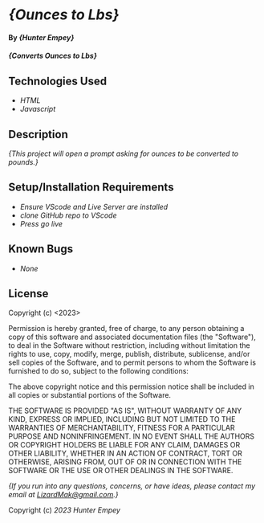 # _{Ounces to Lbs}_

#### By _**{Hunter Empey}**_

#### _{Converts Ounces to Lbs}_

## Technologies Used

* _HTML_
* _Javascript_

## Description

_{This project will open a prompt asking for ounces to be converted to pounds.}_

## Setup/Installation Requirements

* _Ensure VScode and Live Server are installed_
* _clone GitHub repo to VScode_
* _Press go live_

## Known Bugs

* _None_

## License
Copyright (c) <2023> <Hunter Empey>

Permission is hereby granted, free of charge, to any person obtaining a copy
of this software and associated documentation files (the "Software"), to deal
in the Software without restriction, including without limitation the rights
to use, copy, modify, merge, publish, distribute, sublicense, and/or sell
copies of the Software, and to permit persons to whom the Software is
furnished to do so, subject to the following conditions:

The above copyright notice and this permission notice shall be included in all
copies or substantial portions of the Software.

THE SOFTWARE IS PROVIDED "AS IS", WITHOUT WARRANTY OF ANY KIND, EXPRESS OR
IMPLIED, INCLUDING BUT NOT LIMITED TO THE WARRANTIES OF MERCHANTABILITY,
FITNESS FOR A PARTICULAR PURPOSE AND NONINFRINGEMENT. IN NO EVENT SHALL THE
AUTHORS OR COPYRIGHT HOLDERS BE LIABLE FOR ANY CLAIM, DAMAGES OR OTHER
LIABILITY, WHETHER IN AN ACTION OF CONTRACT, TORT OR OTHERWISE, ARISING FROM,
OUT OF OR IN CONNECTION WITH THE SOFTWARE OR THE USE OR OTHER DEALINGS IN THE
SOFTWARE.


_{If you run into any questions, concerns, or have ideas, please contact my email at LizardMak@gmail.com.}_

Copyright (c) _2023_ _Hunter Empey_